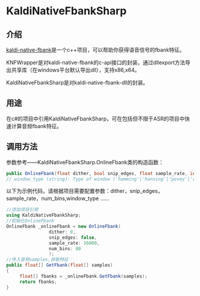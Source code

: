 # KaldiNativeFbankSharp
## 介绍
[kaldi-native-fbank](https://github.com/csukuangfj/kaldi-native-fbank "kaldi-native-fbank")是一个c++项目，可以帮助你获得语音信号的fbank特征。

KNFWrapper是对kaldi-native-fbank的c-api接口的封装，通过dllexport方法导出共享库（在windows平台默认导出dll），支持x86,x64。

KaldiNativeFbankSharp是对kaldi-native-fbank-dll的封装。

## 用途
在c#的项目中引用KaldiNativeFbankSharp，可在包括但不限于ASR的项目中快速计算音频fbank特征。

## 调用方法
参数参考——KaldiNativeFbankSharp.OnlineFbank类的构造函数：
```csharp
public OnlineFbank(float dither, bool snip_edges, float sample_rate, int num_bins, float frame_shift = 10.0f, float frame_length = 25.0f, float energy_floor = 0.0f, bool debug_mel = false, string window_type = "hamming")
// window_type (string): Type of window ('hamming'|'hanning'|'povey'|'rectangular'|'blackman')
```
以下为示例代码，请根据项目需要配置参数：dither，snip_edges，sample_rate，num_bins,window_type ……
```csharp
//添加项目引用
using KaldiNativeFbankSharp;
//初始化OnlineFbank
OnlineFbank _onlineFbank = new OnlineFbank(
                dither: 0,
                snip_edges: false,
                sample_rate: 16000,
                num_bins: 80
                );
//传入音频samples,获取特征
public float[] GetFbank(float[] samples)
{
     float[] fbanks = _onlineFbank.GetFbank(samples);
     return fbanks;
}
```

